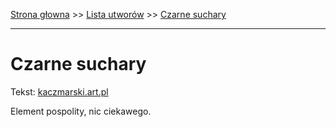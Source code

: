 [Strona głowna](../index.md) >> [Lista utworów](../list.md) >> [Czarne suchary](104.md)

---

# Czarne suchary

Tekst: [kaczmarski.art.pl](https://www.kaczmarski.art.pl/tworczosc/wiersze/czarne-suchary/)

Element pospolity, nic ciekawego.